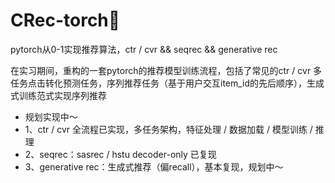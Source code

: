 # CRec-torch🚗
pytorch从0-1实现推荐算法，ctr / cvr &amp;&amp; seqrec &amp;&amp; generative rec

在实习期间，重构的一套pytorch的推荐模型训练流程，包括了常见的ctr / cvr 多任务点击转化预测任务，序列推荐任务（基于用户交互item_id的先后顺序），生成式训练范式实现序列推荐

- 规划实现中～
- 1、ctr / cvr 全流程已实现，多任务架构，特征处理 / 数据加载 / 模型训练 / 推理
- 2、seqrec：sasrec / hstu decoder-only 已复现
- 3、generative rec：生成式推荐（偏recall），基本复现，规划中～
